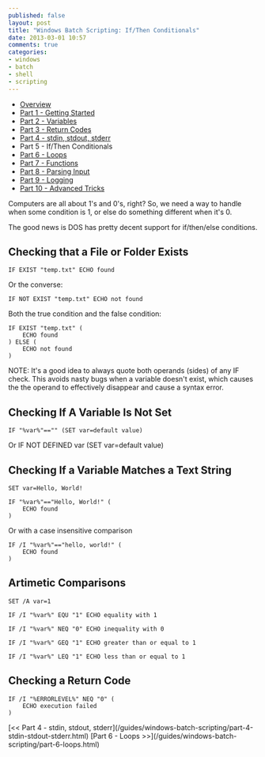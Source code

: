 ```yaml
---
published: false
layout: post
title: "Windows Batch Scripting: If/Then Conditionals"
date: 2013-03-01 10:57
comments: true
categories:
- windows
- batch
- shell
- scripting
---
```


* [Overview](/guides/windows-batch-scripting/index.html)
* [Part 1 - Getting Started](/guides/windows-batch-scripting/part-1-getting-started.html)
* [Part 2 - Variables](/guides/windows-batch-scripting/part-2-variables.html)
* [Part 3 - Return Codes](/guides/windows-batch-scripting/part-3-return-codes.html)
* [Part 4 - stdin, stdout, stderr](/guides/windows-batch-scripting/part-4-stdin-stdout-stderr.html)
* Part 5 - If/Then Conditionals
* [Part 6 - Loops](/guides/windows-batch-scripting/part-6-loops.html)
* [Part 7 - Functions](/guides/windows-batch-scripting/part-7-functions.html)
* [Part 8 - Parsing Input](/guides/windows-batch-scripting/part-8-parsing-input.html)
* [Part 9 - Logging](/guides/windows-batch-scripting/part-9-logging.html)
* [Part 10 - Advanced Tricks](/guides/windows-batch-scripting/part-10-advanced-tricks.html)

Computers are all about 1's and 0's, right?  So, we need a way to handle when some condition is 1, or else do something different
when it's 0.

The good news is DOS has pretty decent support for if/then/else conditions.

## Checking that a File or Folder Exists

    IF EXIST "temp.txt" ECHO found

Or the converse:

    IF NOT EXIST "temp.txt" ECHO not found

Both the true condition and the false condition:

    IF EXIST "temp.txt" (
        ECHO found
    ) ELSE (
        ECHO not found
    )

NOTE: It's a good idea to always quote both operands (sides) of any IF check.  This avoids nasty bugs when a variable doesn't exist, which causes
the the operand to effectively disappear and cause a syntax error.

## Checking If A Variable Is Not Set

    IF "%var%"=="" (SET var=default value)

Or
    IF NOT DEFINED var (SET var=default value)

## Checking If a Variable Matches a Text String

    SET var=Hello, World!

    IF "%var%"=="Hello, World!" (
        ECHO found
    )

Or with a case insensitive comparison

    IF /I "%var%"=="hello, world!" (
        ECHO found
    )

## Artimetic Comparisons

    SET /A var=1

    IF /I "%var%" EQU "1" ECHO equality with 1

    IF /I "%var%" NEQ "0" ECHO inequality with 0

    IF /I "%var%" GEQ "1" ECHO greater than or equal to 1

    IF /I "%var%" LEQ "1" ECHO less than or equal to 1

## Checking a Return Code

    IF /I "%ERRORLEVEL%" NEQ "0" (
        ECHO execution failed
    )

<span class="basic-alignment left">
[<< Part 4 - stdin, stdout, stderr](/guides/windows-batch-scripting/part-4-stdin-stdout-stderr.html)
</span>
<span class="basic-alignment right">
[Part 6 - Loops >>](/guides/windows-batch-scripting/part-6-loops.html)
</span>
